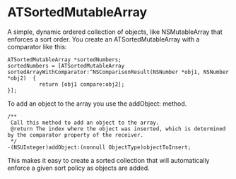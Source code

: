 # ATSortedMutableArray

A simple, dynamic ordered collection of objects, like NSMutableArray that enforces a sort order. You create an ATSortedMutableArray with a comparator like this:

```
ATSortedMutableArray *sortedNumbers;
sortedNumbers = [ATSortedMutableArray sortedArrayWithComparator:^NSComparisonResult(NSNumber *obj1, NSNumber *obj2)  {
          return [obj1 compare:obj2];
}];
```

To add an object to the array you use the addObject: method.

```
/**
 Call this method to add an object to the array. 
 @return The index where the object was inserted, which is determined by the comparator property of the receiver.
 */
-(NSUInteger)addObject:(nonnull ObjectType)objectToInsert;
```

This makes it easy to create a sorted collection that will automatically enforce a given sort policy as objects are added.